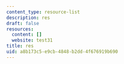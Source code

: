 ```yaml
---
content_type: resource-list
description: res
draft: false
resources:
  content: []
  website: test31
title: res
uid: a8b173c5-e9cb-4848-b2dd-4f676919b690
---
```

